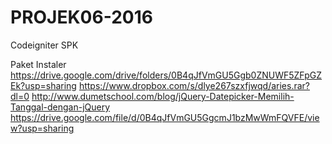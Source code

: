 # PROJEK06-2016
Codeigniter SPK

Paket Instaler
https://drive.google.com/drive/folders/0B4qJfVmGU5Ggb0ZNUWF5ZFpGZEk?usp=sharing
https://www.dropbox.com/s/dlye267szxfjwqd/aries.rar?dl=0
http://www.dumetschool.com/blog/jQuery-Datepicker-Memilih-Tanggal-dengan-jQuery
https://drive.google.com/file/d/0B4qJfVmGU5GgcmJ1bzMwWmFQVFE/view?usp=sharing
